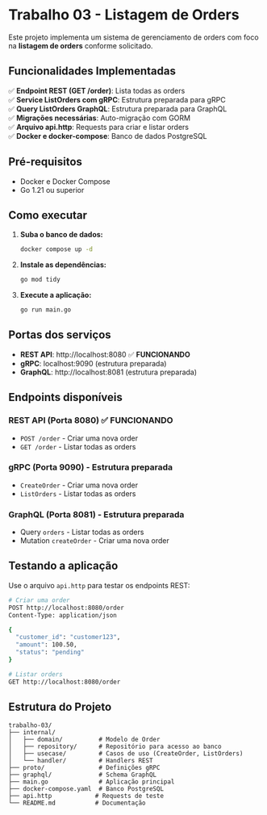 # Trabalho 03 - Listagem de Orders

Este projeto implementa um sistema de gerenciamento de orders com foco na **listagem de orders** conforme solicitado.

## Funcionalidades Implementadas

✅ **Endpoint REST (GET /order)**: Lista todas as orders  
✅ **Service ListOrders com gRPC**: Estrutura preparada para gRPC  
✅ **Query ListOrders GraphQL**: Estrutura preparada para GraphQL  
✅ **Migrações necessárias**: Auto-migração com GORM  
✅ **Arquivo api.http**: Requests para criar e listar orders  
✅ **Docker e docker-compose**: Banco de dados PostgreSQL  

## Pré-requisitos

- Docker e Docker Compose
- Go 1.21 ou superior

## Como executar

1. **Suba o banco de dados:**
   ```bash
   docker compose up -d
   ```

2. **Instale as dependências:**
   ```bash
   go mod tidy
   ```

3. **Execute a aplicação:**
   ```bash
   go run main.go
   ```

## Portas dos serviços

- **REST API**: http://localhost:8080 ✅ **FUNCIONANDO**
- **gRPC**: localhost:9090 (estrutura preparada)
- **GraphQL**: http://localhost:8081 (estrutura preparada)

## Endpoints disponíveis

### REST API (Porta 8080) ✅ **FUNCIONANDO**
- `POST /order` - Criar uma nova order
- `GET /order` - Listar todas as orders

### gRPC (Porta 9090) - Estrutura preparada
- `CreateOrder` - Criar uma nova order
- `ListOrders` - Listar todas as orders

### GraphQL (Porta 8081) - Estrutura preparada
- Query `orders` - Listar todas as orders
- Mutation `createOrder` - Criar uma nova order

## Testando a aplicação

Use o arquivo `api.http` para testar os endpoints REST:

```bash
# Criar uma order
POST http://localhost:8080/order
Content-Type: application/json

{
  "customer_id": "customer123",
  "amount": 100.50,
  "status": "pending"
}

# Listar orders
GET http://localhost:8080/order
```

## Estrutura do Projeto

```
trabalho-03/
├── internal/
│   ├── domain/          # Modelo de Order
│   ├── repository/      # Repositório para acesso ao banco
│   ├── usecase/         # Casos de uso (CreateOrder, ListOrders)
│   └── handler/         # Handlers REST
├── proto/               # Definições gRPC
├── graphql/             # Schema GraphQL
├── main.go              # Aplicação principal
├── docker-compose.yaml  # Banco PostgreSQL
├── api.http            # Requests de teste
└── README.md           # Documentação
```
